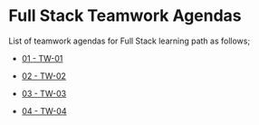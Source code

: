 # Full Stack  Teamwork Agendas

List of teamwork agendas for Full Stack  learning path as follows;

- [01 - TW-01](./tw-01.pdf)

- [02 - TW-02](./tw-02.pdf)

- [03 - TW-03](./tw-03.pdf)

- [04 - TW-04](./tw-04.pdf)


